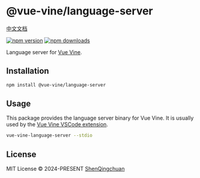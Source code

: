 # @vue-vine/language-server

[中文文档](./README.zh-CN.md)

[![npm version][npm-version-src]][npm-version-href]
[![npm downloads][npm-downloads-src]][npm-downloads-href]

Language server for [Vue Vine](https://vue-vine.dev).

## Installation

```bash
npm install @vue-vine/language-server
```

## Usage

This package provides the language server binary for Vue Vine. It is usually used by the [Vue Vine VSCode extension](https://marketplace.visualstudio.com/items?itemName=ShenQingchuan.vue-vine-extension).

```bash
vue-vine-language-server --stdio
```

## License

MIT License © 2024-PRESENT [ShenQingchuan](https://github.com/shenqingchuan)

<!-- Badges -->

[npm-version-src]: https://img.shields.io/npm/v/@vue-vine/language-server?style=flat&colorA=080f12&colorB=1fa669
[npm-version-href]: https://npmjs.com/package/@vue-vine/language-server
[npm-downloads-src]: https://img.shields.io/npm/dm/@vue-vine/language-server?style=flat&colorA=080f12&colorB=1fa669
[npm-downloads-href]: https://npmjs.com/package/@vue-vine/language-server
